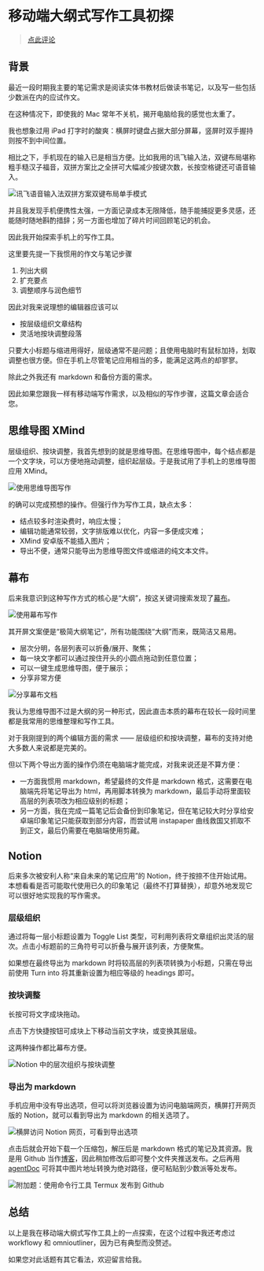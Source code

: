 # 移动端大纲式写作工具初探

> [点此评论](/../../issues/3)

## 背景

最近一段时期我主要的笔记需求是阅读实体书教材后做读书笔记，以及写一些包括少数派在内的应试作文。

在这种情况下，即使我的 Mac 常年不关机，揭开电脑给我的感觉也太重了。

我也想象过用 iPad 打字时的酸爽：横屏时键盘占据大部分屏幕，竖屏时双手握持则按不到中间位置。

相比之下，手机现在的输入已是相当方便。比如我用的讯飞输入法，双键布局堪称粗手糙汉子福音，双拼方案比之全拼可大幅减少按键次数，长按空格键还可语音输入。

![讯飞语音输入法双拼方案双键布局单手模式](Screenshot_2019-04-14-00-53-22-074_notion-ded8c16f-345f-473f-a1e5-59a7ddde0d2f.id.png)

并且我发现手机便携性太强，一方面记录成本无限降低，随手能捕捉更多灵感，还能随时随地斟酌措辞；另一方面也增加了碎片时间回顾笔记的机会。

因此我开始探索手机上的写作工具。

这里要先提一下我惯用的作文与笔记步骤

1. 列出大纲
2. 扩充要点
3. 调整顺序与润色细节

因此对我来说理想的编辑器应该可以

- 按层级组织文章结构
- 灵活地按块调整段落

只要大小标题与缩进用得好，层级通常不是问题；且使用电脑时有鼠标加持，划取调整也很方便。但在手机上尽管笔记应用相当的多，能满足这两点的却寥寥。

除此之外我还有 markdown 和备份方面的需求。

因此如果您跟我一样有移动端写作需求，以及相似的写作步骤，这篇文章会适合您。

## 思维导图 XMind

层级组织、按块调整，我首先想到的就是思维导图。在思维导图中，每个结点都是一个文字块，可以方便地拖动调整，组织起层级。于是我试用了手机上的思维导图应用 XMind。

![使用思维导图写作](12b1698c2c5f240d7-2337342-8e6b442d-5805-4bf2-acf3-1d36af4a3953.jpg)

的确可以完成预想的操作。但强行作为写作工具，缺点太多：

- 结点较多时渲染费时，响应太慢；
- 编辑功能通常较弱，文字排版难以优化，内容一多便成灾难；
- XMind 安卓版不能插入图片；
- 导出不便，通常只能导出为思维导图文件或缩进的纯文本文件。

## 幕布

后来我意识到这种写作方式的核心是“大纲”，按这关键词搜索发现了[幕布](https://mubu.com/inv/2337342)。

![使用幕布写作](Screenshot_2019-03-21-21-30-38-835_com-a1e2b767-91bb-455d-bdf5-a4db63cd3b66.mubu.app.png)

其开屏文案便是“极简大纲笔记”，所有功能围绕“大纲”而来，既简洁又易用。

- 层次分明，各层列表可以折叠/展开、聚焦；
- 每一块文字都可以通过按住开头的小圆点拖动到任意位置；
- 可以一键生成思维导图，便于展示；
- 分享非常方便

![分享幕布文档](Screenshot_2019-03-22-22-09-08-217_android-32b4015d-e51c-4629-b9b1-8a2e6aa62baf.png)

我认为思维导图不过是大纲的另一种形式，因此直击本质的幕布在较长一段时间里都是我常用的思维整理和写作工具。

对于我刚提到的两个编辑方面的需求 —— 层级组织和按块调整，幕布的支持对绝大多数人来说都是完美的。

但以下两个导出方面的操作仍须在电脑端才能完成，对我来说还是不算方便：

- 一方面我惯用 markdown，希望最终的文件是 markdown 格式，这需要在电脑端先将笔记导出为 html，再用脚本转换为 markdown，最后手动将里面较高层的列表项改为相应级别的标题；
- 另一方面，我在完成一篇笔记后会备份到印象笔记，但在笔记较大时分享给安卓端印象笔记只能获取到部分内容，而尝试用 instapaper 曲线救国又抓取不到正文，最后仍需要在电脑端使用剪藏。

## Notion

后来多次被安利人称“来自未来的笔记应用”的 Notion，终于按捺不住开始试用。本想看看是否可能取代使用已久的印象笔记（最终不打算替换），却意外地发现它可以很好地实现我的写作需求。

### 层级组织

通过将每一层小标题设置为 Toggle List 类型，可利用列表将文章组织出灵活的层次。点击小标题前的三角符号可以折叠与展开该列表，方便聚焦。

如果想在最终导出为 markdown 时将较高层的列表项转换为小标题，只需在导出前使用 Turn into 将其重新设置为相应等级的 headings 即可。

### 按块调整

长按可将文字成块拖动。

点击下方快捷按钮可成块上下移动当前文字块，或变换其层级。

这两种操作都比幕布方便。

![Notion 中的层次组织与按块调整](Screenshot_2019-04-14-01-35-15-301_notion-6b479d5c-ccc4-4324-a3f6-4106d3ca99c3.id.png)

### 导出为 markdown

手机应用中没有导出选项，但可以将浏览器设置为访问电脑端网页，横屏打开网页版的 Notion，就可以看到导出为 markdown 的相关选项了。

![横屏访问 Notion 网页，可看到导出选项](Screenshot_2019-04-14-01-16-17-689_com-4b8a283f-7c77-40a5-ab96-6cd9ba741a5d.android.browser.png)

点击后就会开始下载一个压缩包，解压后是 markdown 格式的笔记及其资源。我是用 Github 当作[博客](https://cf020031308.github.io/blog/)，因此稍加修改后即可整个文件夹推送发布。之后再用 [agentDoc](https://github.com/cf020031308/agentDoc) 可将其中图片地址转换为绝对路径，便可粘贴到少数派等处发布。

![附加题：使用命令行工具 Termux 发布到 Github](Screenshot_2019-04-14-03-09-50-406_com.termux.png)

## 总结

以上是我在移动端大纲式写作工具上的一点探索，在这个过程中我还考虑过 workflowy 和 omnioutliner，因为已有典型而没赘述。

如果您对此话题有其它看法，欢迎留言给我。
